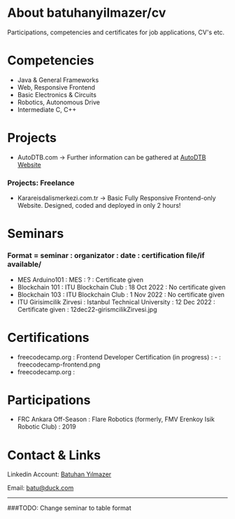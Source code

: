 # About batuhanyilmazer/cv
Participations, competencies and certificates for job applications, CV's etc.

# Competencies
  - Java & General Frameworks
  - Web, Responsive Frontend
  - Basic Electronics & Circuits
  - Robotics, Autonomous Drive
  - Intermediate C, C++

# Projects
  - AutoDTB.com -> Further information can be gathered at [AutoDTB Website](https://www.autodtb.com/ "Click to see AutoDTB Website!")
  
  ### Projects: Freelance
  - Karareisdalismerkezi.com.tr -> Basic Fully Responsive Frontend-only Website. Designed, coded and deployed in only 2 hours!

# Seminars 
### Format = seminar : organizator : date : certification file/if available/ 
  - MES Arduino101           : MES                           : ?                      : Certificate given
  - Blockchain 101           : ITU Blockchain Club           : 18 Oct 2022            : No certificate given
  - Blockchain 103           : ITU Blockchain Club           : 1 Nov 2022             : No certificate given
  - ITU Girisimcilik Zirvesi : Istanbul Technical University : 12 Dec 2022            : Certificate given : 12dec22-girismcilikZirvesi.jpg 

# Certifications
  - freecodecamp.org : Frontend Developer Certification (in progress) : - : freecodecamp-frontend.png
  - freecodecamp.org : 

# Participations
  - FRC Ankara Off-Season : Flare Robotics (formerly, FMV Erenkoy Isik Robotic Club) : 2019

# Contact & Links
Linkedin Account:
[Batuhan Yılmazer](https://www.linkedin.com/in/batuhan-y%C4%B1lmazer-236a13244/ "Click to see my LinkedIn Account!")

Email:
[batu@duck.com](mailto:batu@duck.com)


---
###TODO: 
Change seminar to table format
